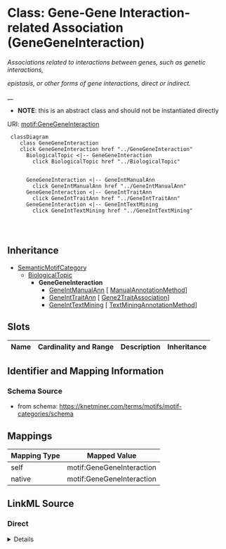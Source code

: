 

# Class: Gene-Gene Interaction-related Association (GeneGeneInteraction) 


_Associations related to interactions between genes, such as genetic interactions,_

_epistasis, or other forms of gene interactions, direct or indirect._

__




* __NOTE__: this is an abstract class and should not be instantiated directly


URI: [motif:GeneGeneInteraction](https://knetminer.com/terms/motifs/motif-categories/GeneGeneInteraction)






```mermaid
 classDiagram
    class GeneGeneInteraction
    click GeneGeneInteraction href "../GeneGeneInteraction"
      BiologicalTopic <|-- GeneGeneInteraction
        click BiologicalTopic href "../BiologicalTopic"
      

      GeneGeneInteraction <|-- GeneIntManualAnn
        click GeneIntManualAnn href "../GeneIntManualAnn"
      GeneGeneInteraction <|-- GeneIntTraitAnn
        click GeneIntTraitAnn href "../GeneIntTraitAnn"
      GeneGeneInteraction <|-- GeneIntTextMining
        click GeneIntTextMining href "../GeneIntTextMining"
      
      
      
```





## Inheritance
* [SemanticMotifCategory](SemanticMotifCategory.md)
    * [BiologicalTopic](BiologicalTopic.md)
        * **GeneGeneInteraction**
            * [GeneIntManualAnn](GeneIntManualAnn.md) [ [ManualAnnotationMethod](ManualAnnotationMethod.md)]
            * [GeneIntTraitAnn](GeneIntTraitAnn.md) [ [Gene2TraitAssociation](Gene2TraitAssociation.md)]
            * [GeneIntTextMining](GeneIntTextMining.md) [ [TextMiningAnnotationMethod](TextMiningAnnotationMethod.md)]



## Slots

| Name | Cardinality and Range | Description | Inheritance |
| ---  | --- | --- | --- |









## Identifier and Mapping Information







### Schema Source


* from schema: https://knetminer.com/terms/motifs/motif-categories/schema




## Mappings

| Mapping Type | Mapped Value |
| ---  | ---  |
| self | motif:GeneGeneInteraction |
| native | motif:GeneGeneInteraction |







## LinkML Source

<!-- TODO: investigate https://stackoverflow.com/questions/37606292/how-to-create-tabbed-code-blocks-in-mkdocs-or-sphinx -->

### Direct

<details>
```yaml
name: GeneGeneInteraction
description: 'Associations related to interactions between genes, such as genetic
  interactions,

  epistasis, or other forms of gene interactions, direct or indirect.

  '
title: Gene-Gene Interaction-related Association
from_schema: https://knetminer.com/terms/motifs/motif-categories/schema
is_a: BiologicalTopic
abstract: true

```
</details>

### Induced

<details>
```yaml
name: GeneGeneInteraction
description: 'Associations related to interactions between genes, such as genetic
  interactions,

  epistasis, or other forms of gene interactions, direct or indirect.

  '
title: Gene-Gene Interaction-related Association
from_schema: https://knetminer.com/terms/motifs/motif-categories/schema
is_a: BiologicalTopic
abstract: true

```
</details>
